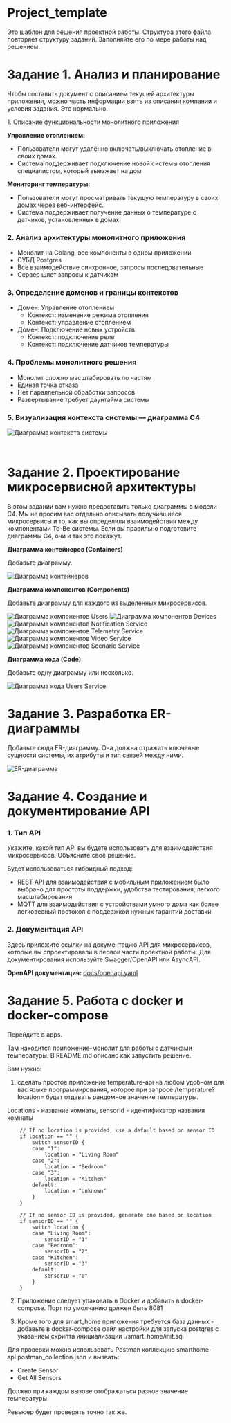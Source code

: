 # Project_template

Это шаблон для решения проектной работы. Структура этого файла повторяет структуру заданий. Заполняйте его по мере работы над решением.

# Задание 1. Анализ и планирование

<aside>

Чтобы составить документ с описанием текущей архитектуры приложения, можно часть информации взять из описания компании и условия задания. Это нормально.

</aside

### 1. Описание функциональности монолитного приложения

**Управление отоплением:**

- Пользователи могут удалённо включать/выключать отопление в своих домах.
- Система поддерживает подключение новой системы отопления специалистом, который выезжает на дом

**Мониторинг температуры:**

- Пользователи могут просматривать текущую температуру в своих домах через веб-интерфейс.
- Система поддерживает получение данных о температуре с датчиков, установленных в домах

### 2. Анализ архитектуры монолитного приложения

- Монолит на Golang, все компоненты в одном приложении
- СУБД Postgres
- Все взаимодействие синхронное, запросы последовательные
- Сервер шлет запросы к датчикам

### 3. Определение доменов и границы контекстов

- Домен: Управление отоплением
	- Контекст: изменение режима отопления
	- Контекст: управление отоплением
- Домен: Подключение новых устройств
	- Контекст: подключение реле
	- Контекст: подключение датчиков температуры


### **4. Проблемы монолитного решения**

- Монолит сложно масштабировать по частям
- Единая точка отказа
- Нет параллельной обработки запросов
- Развертывание требует даунтайма системы

### 5. Визуализация контекста системы — диаграмма С4

![Диаграмма контекста системы](docs/diagrams/as_is/context.png)

```plantuml


```


# Задание 2. Проектирование микросервисной архитектуры

В этом задании вам нужно предоставить только диаграммы в модели C4. Мы не просим вас отдельно описывать получившиеся микросервисы и то, как вы определили взаимодействия между компонентами To-Be системы. Если вы правильно подготовите диаграммы C4, они и так это покажут.

**Диаграмма контейнеров (Containers)**

Добавьте диаграмму.

![Диаграмма контейнеров](docs/diagrams/to_be/containers.png)

**Диаграмма компонентов (Components)**

Добавьте диаграмму для каждого из выделенных микросервисов.

![Диаграмма компонентов Users](docs/diagrams/to_be/components/users.png)
![Диаграмма компонентов Devices](docs/diagrams/to_be/components/devices.png)
![Диаграмма компонентов Notification Service](docs/diagrams/to_be/components/notification.png)
![Диаграмма компонентов Telemetry Service](docs/diagrams/to_be/components/telemetry.png)
![Диаграмма компонентов Video Service](docs/diagrams/to_be/components/video.png)
![Диаграмма компонентов Scenario Service](docs/diagrams/to_be/components/scenario.png)

**Диаграмма кода (Code)**

Добавьте одну диаграмму или несколько.

![Диаграмма кода Users Service](docs/diagrams/to_be/components/scenario.png)


# Задание 3. Разработка ER-диаграммы

Добавьте сюда ER-диаграмму. Она должна отражать ключевые сущности системы, их атрибуты и тип связей между ними.

![ER-диаграмма](docs/diagrams/to_be/er.png)

# Задание 4. Создание и документирование API

### 1. Тип API

Укажите, какой тип API вы будете использовать для взаимодействия микросервисов. Объясните своё решение.

Будет использоваться гибридный подход:
- REST API для взаимодействия с мобильным приложением было выбрано для простоты поддержки, удобства тестирования, легкого масштабирования
- MQTT для взаимодействия с устройствами умного дома как более легковесный протокол с поддержкой нужных гарантий доставки

### 2. Документация API

Здесь приложите ссылки на документацию API для микросервисов, которые вы спроектировали в первой части проектной работы. Для документирования используйте Swagger/OpenAPI или AsyncAPI.

**OpenAPI документация:** [docs/openapi.yaml](docs/openapi.yaml)


# Задание 5. Работа с docker и docker-compose

Перейдите в apps.

Там находится приложение-монолит для работы с датчиками температуры. В README.md описано как запустить решение.

Вам нужно:

1) сделать простое приложение temperature-api на любом удобном для вас языке программирования, которое при запросе /temperature?location= будет отдавать рандомное значение температуры.

Locations - название комнаты, sensorId - идентификатор названия комнаты

```
	// If no location is provided, use a default based on sensor ID
	if location == "" {
		switch sensorID {
		case "1":
			location = "Living Room"
		case "2":
			location = "Bedroom"
		case "3":
			location = "Kitchen"
		default:
			location = "Unknown"
		}
	}

	// If no sensor ID is provided, generate one based on location
	if sensorID == "" {
		switch location {
		case "Living Room":
			sensorID = "1"
		case "Bedroom":
			sensorID = "2"
		case "Kitchen":
			sensorID = "3"
		default:
			sensorID = "0"
		}
	}
```

2) Приложение следует упаковать в Docker и добавить в docker-compose. Порт по умолчанию должен быть 8081

3) Кроме того для smart_home приложения требуется база данных - добавьте в docker-compose файл настройки для запуска postgres с указанием скрипта инициализации ./smart_home/init.sql

Для проверки можно использовать Postman коллекцию smarthome-api.postman_collection.json и вызвать:

- Create Sensor
- Get All Sensors

Должно при каждом вызове отображаться разное значение температуры

Ревьюер будет проверять точно так же.


